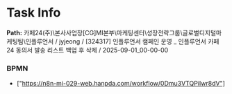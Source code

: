 # Task Info

**Path:** 카페24(주)\본사사업장\[CG]MI본부\마케팅센터\성장전략그룹\글로벌디지털마케팅팀\인플루언서 / jyjeong / [324317] 인플루언서 캠페인 운영 _ 인플루언서 카페24 동의서 발송 리스트 백업 후 삭제 / 2025-09-01_00-00-00

### BPMN
- ["https://n8n-mi-029-web.hanpda.com/workflow/0Dmu3VTQPiIwr8dV"]

